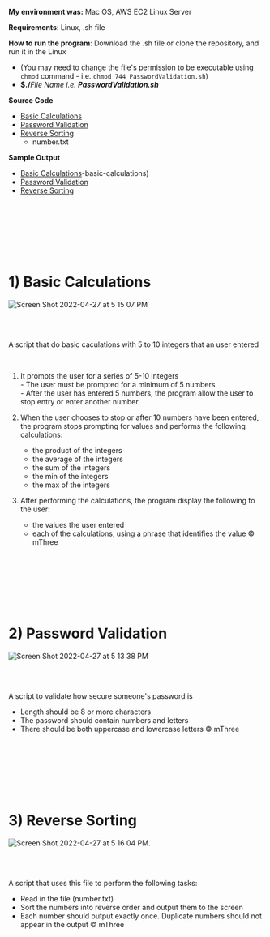 **My environment was:** Mac OS, AWS EC2 Linux Server  

**Requirements**: Linux, .sh file

**How to run the program**: Download the .sh file or clone the repository, and run it in the Linux  
  - (You may need to change the file's permission to be executable using ```chmod``` command - i.e. ```chmod 744 PasswordValidation.sh```)
  - **$./**_File Name i.e. **PasswordValidation.sh**_  
 
**Source Code**
- [Basic Calculations](https://github.com/BoyeongYoon/Shell-Scripting/blob/main/BasicCalculations.sh)  
- [Password Validation](https://github.com/BoyeongYoon/Shell-Scripting/blob/main/PasswordValidation.sh)  
- [Reverse Sorting](https://github.com/BoyeongYoon/Shell-Scripting/blob/main/ReverseSorting.sh)   
  - number.txt  

**Sample Output**
- [Basic Calculations](#1)-basic-calculations)
- [Password Validation](#password-validation)
- [Reverse Sorting](#reverse-sorting)

<br>
<br>
<br>
<br>
<br>
<br>

# 1) Basic Calculations

![Screen Shot 2022-04-27 at 5 15 07 PM](https://user-images.githubusercontent.com/30683150/165632355-a0bc6100-22f7-4339-9cb5-6df9e5056208.png)  

<br>
<br>

A script that do basic caculations with 5 to 10 integers that an user entered  

<br>

  1. It prompts the user for a series of 5-10 integers  
    - The user must be prompted for a minimum of 5 numbers  
    - After the user has entered 5 numbers, the program allow the user to stop entry or enter another number  

  2. When the user chooses to stop or after 10 numbers have been entered,  
     the program stops prompting for values and performs the following calculations:  
     
     - the product of the integers  
     - the average of the integers  
     - the sum of the integers  
     - the min of the integers  
     - the max of the integers  

  3. After performing the calculations, the program display the following to the user:  
     - the values the user entered  
     - each of the calculations, using a phrase that identifies the value © mThree  

<br>
<br>
<br>
<br>
<br>
<br>

# 2) Password Validation

![Screen Shot 2022-04-27 at 5 13 38 PM](https://user-images.githubusercontent.com/30683150/165632176-425bf3a7-bd35-4b67-b74b-707c2b41fcb2.png)  

<br>
<br>

A script to validate how secure someone's password is  

 - Length should be 8 or more characters  
 - The password should contain numbers and letters  
 - There should be both uppercase and lowercase letters © mThree  

<br>
<br>
<br>
<br>
<br>
<br>

# 3) Reverse Sorting

![Screen Shot 2022-04-27 at 5 16 04 PM](https://user-images.githubusercontent.com/30683150/165632508-6f07e211-09b7-40d6-b342-f6bc6a684e07.png). 

<br>
<br>

A script that uses this file to perform the following tasks:  

  - Read in the file (number.txt)  
  - Sort the numbers into reverse order and output them to the screen  
  - Each number should output exactly once. Duplicate numbers should not appear in the output © mThree 

